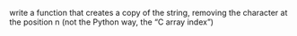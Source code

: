 write a function that creates a copy of the string, removing the character at the position n (not the Python way, the “C array index”)
